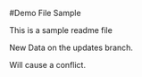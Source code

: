 #Demo File Sample

This is a sample readme file

New Data on the updates branch.

Will cause a conflict.